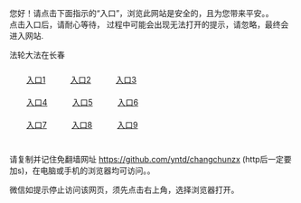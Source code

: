 您好！请点击下面指示的“入口”，浏览此网站是安全的，且为您带来平安。。 <br/>
点击入口后，请耐心等待， 过程中可能会出现无法打开的提示，请忽略，最终会进入网站. </br>

法轮大法在长春<br/>
<div style="padding:10px"><a style="margin:20px" target="_blank" href="https://d2hzzjnf9oovkp.cloudfront.net/2Qpsp?nqkmq" id="ccLink1" rel="nofollow">入口1</a> <a target="_blank" style="margin:20px" href="https://d2xhpqh4nbltfi.cloudfront.net/2Qpsp?vtbtmd" id="ccLink2" rel="nofollow">入口2</a> <a style="margin:20px" target="_blank" href="https://d10kav9iw5zqhq.cloudfront.net/2Qpsp?oocupe" id="ccLink3" rel="nofollow">入口3</a></div>

<div style="padding:10px" ><a style="margin:20px" target="_blank" href="https://d2hzzjnf9oovkp.cloudfront.net/2Qpsp?nqkmq" id="ccLink4" rel="nofollow">入口4</a> <a style="margin:20px" href="https://d2xhpqh4nbltfi.cloudfront.net/2Qpsp?vtbtmd" target="_blank" id="ccLink5" rel="nofollow">入口5</a> <a style="margin:20px" href="https://d10kav9iw5zqhq.cloudfront.net/2Qpsp?oocupe" target="_blank" id="ccLink6" rel="nofollow">入口6</a></div>

<div style="padding:10px"><a style="margin:20px" target="_blank" href="https://d2hzzjnf9oovkp.cloudfront.net/2Qpsp?nqkmq" id="ccLink7" rel="nofollow">入口7</a> <a style="margin:20px" href="https://d2xhpqh4nbltfi.cloudfront.net/2Qpsp?vtbtmd" target="_blank" id="ccLink8" rel="nofollow">入口8</a> <a style="margin:20px" target="_blank" href="https://d10kav9iw5zqhq.cloudfront.net/2Qpsp?oocupe" id="ccLink9" rel="nofollow">入口9</a></div>

<br/>



请复制并记住免翻墙网址 https://github.com/yntd/changchunzx (http后一定要加s)，在电脑或手机的浏览器均可访问。。<br/>

微信如提示停止访问该网页，须先点击右上角，选择浏览器打开。
